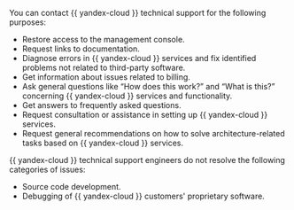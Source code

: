 You can contact {{ yandex-cloud }} technical support for the following purposes:

- Restore access to the management console.
- Request links to documentation.
- Diagnose errors in {{ yandex-cloud }} services and fix identified problems not related to third-party software.
- Get information about issues related to billing.
- Ask general questions like <q>How does this work?</q> and <q>What is this?</q> concerning {{ yandex-cloud }} services and functionality.
- Get answers to frequently asked questions.
- Request consultation or assistance in setting up {{ yandex-cloud }} services.
- Request general recommendations on how to solve architecture-related tasks based on {{ yandex-cloud }} services.

{{ yandex-cloud }} technical support engineers do not resolve the following categories of issues:

- Source code development.
- Debugging of {{ yandex-cloud }} customers' proprietary software.

